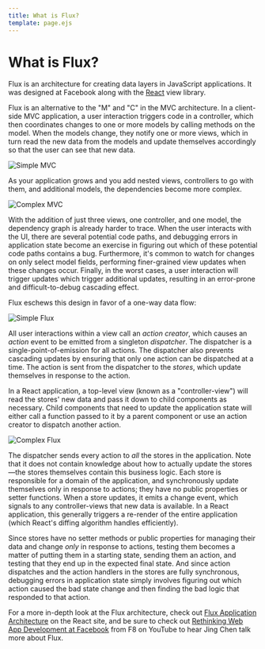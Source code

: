 ```yaml
---
title: What is Flux?
template: page.ejs
---
```


What is Flux?
=============

Flux is an architecture for creating data layers in JavaScript applications. It was designed at Facebook along with the [React](http://facebook.github.io/react/) view library.

Flux is an alternative to the "M" and "C" in the MVC architecture. In a client-side MVC application, a user interaction triggers code in a controller, which then coordinates changes to one or more models by calling methods on the model. When the models change, they notify one or more views, which in turn read the new data from the models and update themselves accordingly so that the user can see that new data.

![Simple MVC](/images/mvc-simple.png)

As your application grows and you add nested views, controllers to go with them, and additional models, the dependencies become more complex.

![Complex MVC](/images/mvc-complex.png)

With the addition of just three views, one controller, and one model, the dependency graph is already harder to trace. When the user interacts with the UI, there are several potential code paths, and debugging errors in application state become an exercise in figuring out which of these potential code paths contains a bug. Furthermore, it's common to watch for changes on only select model fields, performing finer-grained view updates when these changes occur. Finally, in the worst cases, a user interaction will trigger updates which trigger additional updates, resulting in an error-prone and difficult-to-debug cascading effect.

Flux eschews this design in favor of a one-way data flow:</p>

![Simple Flux](/images/flux-simple.png)

All user interactions within a view call an *action creator*, which causes an *action* event to be emitted from a singleton *dispatcher*. The dispatcher is a single-point-of-emission for all actions. The dispatcher also prevents cascading updates by ensuring that only one action can be dispatched at a time. The action is sent from the dispatcher to the *stores*, which update themselves in response to the action.

In a React application, a top-level view (known as a "controller-view") will read the stores' new data and pass it down to child components as necessary. Child components that need to update the application state will either call a function passed to it by a parent component or use an action creator to dispatch another action.

![Complex Flux](/images/flux-complex.png)

The dispatcher sends every action to *all* the stores in the application. Note that it does not contain knowledge about how to actually update the stores—the stores themselves contain this business logic. Each store is responsible for a domain of the application, and synchronously update themselves only in response to actions; they have no public properties or setter functions. When a store updates, it emits a change event, which signals to any controller-views that new data is available. In a React application, this generally triggers a re-render of the entire application (which React's diffing algorithm handles efficiently).

Since stores have no setter methods or public properties for managing their data and change *only* in response to actions, testing them becomes a matter of putting them in a starting state, sending them an action, and testing that they end up in the expected final state. And since action dispatches and the action handlers in the stores are fully synchronous, debugging errors in application state simply involves figuring out which action caused the bad state change and then finding the bad logic that responded to that action.

For a more in-depth look at the Flux architecture, check out [Flux Application Architecture](http://facebook.github.io/flux/docs/overview.html) on the React site, and be sure to check out [Rethinking Web App Development at Facebook](https://www.youtube.com/watch?v=nYkdrAPrdcw) from F8 on YouTube to hear Jing Chen talk more about Flux.
